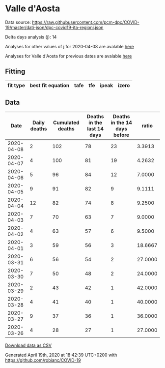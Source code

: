 # Valle d'Aosta

Data source: https://raw.githubusercontent.com/pcm-dpc/COVID-19/master/dati-json/dpc-covid19-ita-regioni.json

Delta days analysis (j): 14

Analyses for other values of j for 2020-04-08 are avalable [here](../2020-04-08/README.md)

Analyses for Valle d'Aosta for previous dates are avalable [here](../README.md)

## Fitting 
|fit type|best fit equation|tafe|tfe|ipeak|izero|
|-------|-----|--------|------|---|---|

## Data
|Date|Daily deaths|Cumulated deaths|Deaths in the last 14 days|Deaths in the 14 days before|ratio|
|----|----------|-----------|-------|--------------------|-----|
|2020-04-08|2|102|78|23|3.3913|
|2020-04-07|4|100|81|19|4.2632|
|2020-04-06|5|96|84|12|7.0000|
|2020-04-05|9|91|82|9|9.1111|
|2020-04-04|12|82|74|8|9.2500|
|2020-04-03|7|70|63|7|9.0000|
|2020-04-02|4|63|57|6|9.5000|
|2020-04-01|3|59|56|3|18.6667|
|2020-03-31|6|56|54|2|27.0000|
|2020-03-30|7|50|48|2|24.0000|
|2020-03-29|2|43|42|1|42.0000|
|2020-03-28|4|41|40|1|40.0000|
|2020-03-27|9|37|36|1|36.0000|
|2020-03-26|4|28|27|1|27.0000|

[Download data as CSV](COVID-19_valle_d'aosta_j14_2020-04-08.csv)

Generated April 19th, 2020 at 18:42:39 UTC+0200 with https://github.com/robianc/COVID-19
